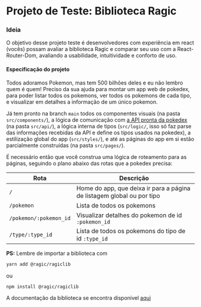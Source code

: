 # Projeto de Teste: Biblioteca Ragic

### Ideia
O objetivo desse projeto teste é desenvolvedores com experiência em react (vocês) possam avaliar a biblioteca Ragic e comparar seu uso com a React-Router-Dom, avaliando a usabilidade, intuitividade e conforto de uso.

#### Especificação do projeto

Todos adoramos Pokemon, mas tem 500 bilhões deles e eu não lembro quem é quem! Preciso da sua ajuda para montar um app web de pokedex, para poder listar todos os pokemons, ver todos os pokemons de cada tipo, e visualizar em detalhes a informação de um único pokemon.

Já tem pronto na branch `main` todos os componentes visuais (na pasta `src/components/`), a lógica de comunicação com [a API pronta da pokedex](https://pokeapi.co) (na pasta `src/api/`), a lógica interna de tipos (`src/logic/`, isso só faz parse das informações recebidas da API e define os tipos usados na pokedex), a estilização global do app (`src/styles/`), e até as páginas do app em si estão parcialmente construídas (na pasta `src/pages/`).

É necessário então que você construa uma lógica de roteamento para as páginas, seguindo o plano abaixo das rotas que a pokedex precisa:

| Rota                   | Descrição                                                              |
| ---------------------- | ---------------------------------------------------------------------- |
| `/`                    | Home do app, que deixa ir para a página de listagem global ou por tipo |
| `/pokemon`             | Lista de todos os pokemons                                             |
| `/pokemon/:pokemon_id` | Visualizar detalhes do pokemon de id `:pokemon_id`                     |
| `/type/:type_id`       | Lista de todos os pokemons do tipo de id `:type_id`                    |

**PS:** Lembre de importar a biblioteca com 
```sh
yarn add @ragic/ragiclib
```
ou
```sh
npm install @ragic/ragiclib
```

A documentação da biblioteca se encontra disponível [aqui](https://www.npmjs.com/package/@ragic/ragiclib)
